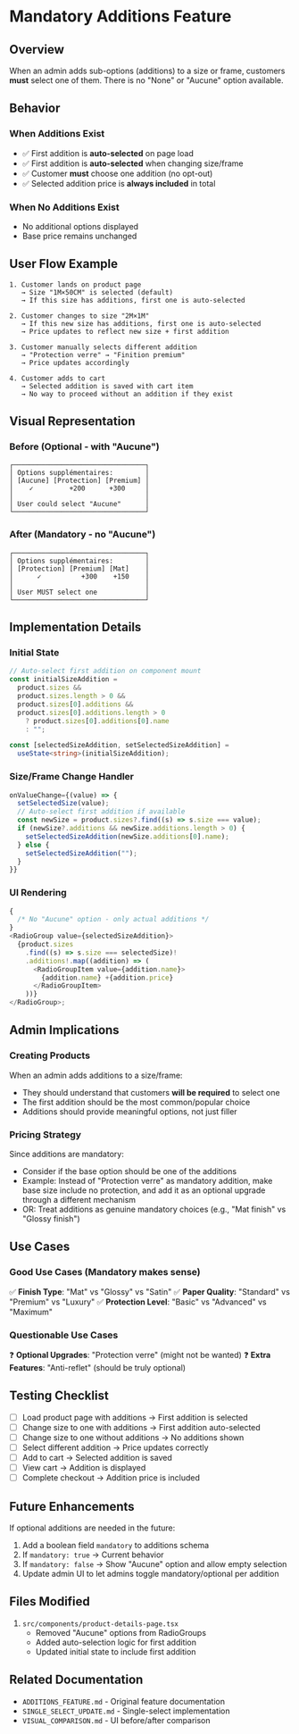 # Mandatory Additions Feature

## Overview

When an admin adds sub-options (additions) to a size or frame, customers **must** select one of them. There is no "None" or "Aucune" option available.

## Behavior

### When Additions Exist

- ✅ First addition is **auto-selected** on page load
- ✅ First addition is **auto-selected** when changing size/frame
- ✅ Customer **must** choose one addition (no opt-out)
- ✅ Selected addition price is **always included** in total

### When No Additions Exist

- No additional options displayed
- Base price remains unchanged

## User Flow Example

```
1. Customer lands on product page
   → Size "1M×50CM" is selected (default)
   → If this size has additions, first one is auto-selected

2. Customer changes to size "2M×1M"
   → If this new size has additions, first one is auto-selected
   → Price updates to reflect new size + first addition

3. Customer manually selects different addition
   → "Protection verre" → "Finition premium"
   → Price updates accordingly

4. Customer adds to cart
   → Selected addition is saved with cart item
   → No way to proceed without an addition if they exist
```

## Visual Representation

### Before (Optional - with "Aucune")

```
┌─────────────────────────────────┐
│ Options supplémentaires:        │
│ [Aucune] [Protection] [Premium] │
│    ✓         +200      +300     │
│                                 │
│ User could select "Aucune"      │
└─────────────────────────────────┘
```

### After (Mandatory - no "Aucune")

```
┌─────────────────────────────────┐
│ Options supplémentaires:        │
│ [Protection] [Premium] [Mat]    │
│      ✓          +300    +150    │
│                                 │
│ User MUST select one            │
└─────────────────────────────────┘
```

## Implementation Details

### Initial State

```typescript
// Auto-select first addition on component mount
const initialSizeAddition =
  product.sizes &&
  product.sizes.length > 0 &&
  product.sizes[0].additions &&
  product.sizes[0].additions.length > 0
    ? product.sizes[0].additions[0].name
    : "";

const [selectedSizeAddition, setSelectedSizeAddition] =
  useState<string>(initialSizeAddition);
```

### Size/Frame Change Handler

```typescript
onValueChange={(value) => {
  setSelectedSize(value);
  // Auto-select first addition if available
  const newSize = product.sizes?.find((s) => s.size === value);
  if (newSize?.additions && newSize.additions.length > 0) {
    setSelectedSizeAddition(newSize.additions[0].name);
  } else {
    setSelectedSizeAddition("");
  }
}}
```

### UI Rendering

```typescript
{
  /* No "Aucune" option - only actual additions */
}
<RadioGroup value={selectedSizeAddition}>
  {product.sizes
    .find((s) => s.size === selectedSize)!
    .additions!.map((addition) => (
      <RadioGroupItem value={addition.name}>
        {addition.name} +{addition.price}
      </RadioGroupItem>
    ))}
</RadioGroup>;
```

## Admin Implications

### Creating Products

When an admin adds additions to a size/frame:

- They should understand that customers **will be required** to select one
- The first addition should be the most common/popular choice
- Additions should provide meaningful options, not just filler

### Pricing Strategy

Since additions are mandatory:

- Consider if the base option should be one of the additions
- Example: Instead of "Protection verre" as mandatory addition, make base size include no protection, and add it as an optional upgrade through a different mechanism
- OR: Treat additions as genuine mandatory choices (e.g., "Mat finish" vs "Glossy finish")

## Use Cases

### Good Use Cases (Mandatory makes sense)

✅ **Finish Type**: "Mat" vs "Glossy" vs "Satin"
✅ **Paper Quality**: "Standard" vs "Premium" vs "Luxury"
✅ **Protection Level**: "Basic" vs "Advanced" vs "Maximum"

### Questionable Use Cases

❓ **Optional Upgrades**: "Protection verre" (might not be wanted)
❓ **Extra Features**: "Anti-reflet" (should be truly optional)

## Testing Checklist

- [ ] Load product page with additions → First addition is selected
- [ ] Change size to one with additions → First addition auto-selected
- [ ] Change size to one without additions → No additions shown
- [ ] Select different addition → Price updates correctly
- [ ] Add to cart → Selected addition is saved
- [ ] View cart → Addition is displayed
- [ ] Complete checkout → Addition price is included

## Future Enhancements

If optional additions are needed in the future:

1. Add a boolean field `mandatory` to additions schema
2. If `mandatory: true` → Current behavior
3. If `mandatory: false` → Show "Aucune" option and allow empty selection
4. Update admin UI to let admins toggle mandatory/optional per addition

## Files Modified

1. `src/components/product-details-page.tsx`
   - Removed "Aucune" options from RadioGroups
   - Added auto-selection logic for first addition
   - Updated initial state to include first addition

## Related Documentation

- `ADDITIONS_FEATURE.md` - Original feature documentation
- `SINGLE_SELECT_UPDATE.md` - Single-select implementation
- `VISUAL_COMPARISON.md` - UI before/after comparison

